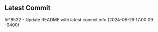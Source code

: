 
## Latest Commit
5f18532 - Update README with latest commit info (2024-08-29 17:00:09 -0400) <Yunxi-Zhou>
